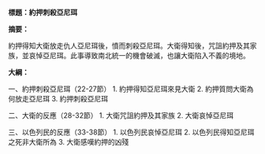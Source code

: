 **標題：約押刺殺亞尼珥**

**摘要：**

約押得知大衛放走仇人亞尼珥後，憤而刺殺亞尼珥。大衛得知後，咒詛約押及其家族，並哀悼亞尼珥。此事導致南北統一的機會破滅，也讓大衛陷入不義的境地。

**大綱：**

一、約押刺殺亞尼珥（22-27節）
    1. 約押得知亞尼珥來見大衛
    2. 約押質問大衛為何放走亞尼珥
    3. 約押刺殺亞尼珥

二、大衛的反應（28-32節）
    1. 大衛咒詛約押及其家族
    2. 大衛哀悼亞尼珥

三、以色列民的反應（33-38節）
    1. 以色列民哀悼亞尼珥
    2. 以色列民得知亞尼珥之死非大衛所為
    3. 大衛感嘆約押的凶殘